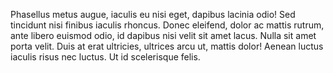 Phasellus metus augue, iaculis eu nisi eget, dapibus lacinia odio! Sed tincidunt nisi finibus iaculis rhoncus. Donec eleifend, dolor ac mattis rutrum, ante libero euismod odio, id dapibus nisi velit sit amet lacus. Nulla sit amet porta velit. Duis at erat ultricies, ultrices arcu ut, mattis dolor! Aenean luctus iaculis risus nec luctus. Ut id scelerisque felis.
